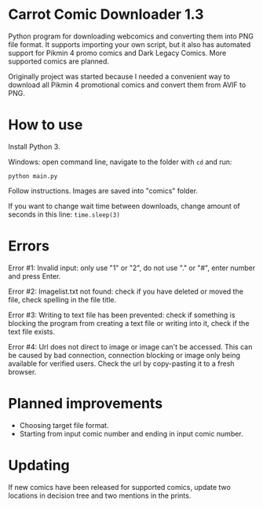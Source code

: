 # Carrot Comic Downloader 1.3

Python program for downloading webcomics and converting them into PNG file format. It supports importing your own script, but it also has automated support for Pikmin 4 promo comics and Dark Legacy Comics. More supported comics are planned.

Originally project was started because I needed a convenient way to download all Pikmin 4 promotional comics and convert them from AVIF to PNG.

# How to use

Install Python 3.

Windows: open command line, navigate to the folder with `cd` and run:

```
python main.py
```

Follow instructions. Images are saved into "comics" folder.

If you want to change wait time between downloads, change amount of seconds in this line: `time.sleep(3)`

# Errors

Error #1: Invalid input: only use "1" or "2", do not use "." or "#", enter number and press Enter.

Error #2: Imagelist.txt not found: check if you have deleted or moved the file, check spelling in the file title.

Error #3: Writing to text file has been prevented: check if something is blocking the program from creating a text file or writing into it, check if the text file exists.

Error #4: Url does not direct to image or image can't be accessed. This can be caused by bad connection, connection blocking or image only being available for verified users. Check the url by copy-pasting it to a fresh browser.

# Planned improvements

- Choosing target file format.
- Starting from input comic number and ending in input comic number.

# Updating

If new comics have been released for supported comics, update two locations in decision tree and two mentions in the prints.
